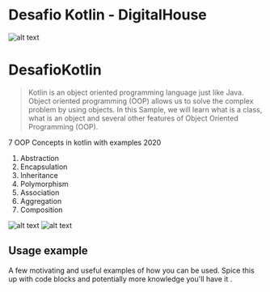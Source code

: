 # Desafio Kotlin - DigitalHouse

![alt text](https://www.digitalhouse.com/logo-DH.png)

# DesafioKotlin
> Kotlin is an object oriented programming language just like Java. Object oriented programming (OOP) allows us to solve the complex problem by using objects. In this Sample, we will learn what is a class, what is an object and several other features of Object Oriented Programming (OOP).


7 OOP Concepts in kotlin with examples 2020

1. Abstraction
2. Encapsulation
3. Inheritance
4. Polymorphism
5. Association
6. Aggregation
7. Composition


![alt text](https://miro.medium.com/max/1200/1*8YPjY2xhNwQylBBs8dYB0g.png)
![alt text](https://www.sngular.com/wp-content/uploads/2019/11/Kotlin-Blog.png)

## Usage example

A few motivating and useful examples of how you can be used. Spice this up with code blocks and potentially more knowledge you'll have it .
